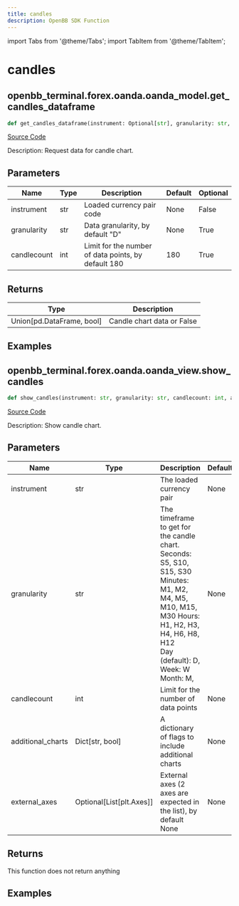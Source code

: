 ```yaml
---
title: candles
description: OpenBB SDK Function
---
```


import Tabs from '@theme/Tabs';
import TabItem from '@theme/TabItem';

# candles

<Tabs>
<TabItem value="model" label="Model" default>

## openbb_terminal.forex.oanda.oanda_model.get_candles_dataframe

```python title='openbb_terminal/forex/oanda/oanda_model.py'
def get_candles_dataframe(instrument: Optional[str], granularity: str, candlecount: int) -> Union
```
[Source Code](https://github.com/OpenBB-finance/OpenBBTerminal/tree/main/openbb_terminal/forex/oanda/oanda_model.py#L581)

Description: Request data for candle chart.

## Parameters

| Name | Type | Description | Default | Optional |
| ---- | ---- | ----------- | ------- | -------- |
| instrument | str | Loaded currency pair code | None | False |
| granularity | str | Data granularity, by default "D" | None | True |
| candlecount | int | Limit for the number of data points, by default 180 | 180 | True |

## Returns

| Type | Description |
| ---- | ----------- |
| Union[pd.DataFrame, bool] | Candle chart data or False |

## Examples



</TabItem>
<TabItem value="view" label="View">

## openbb_terminal.forex.oanda.oanda_view.show_candles

```python title='openbb_terminal/forex/oanda/oanda_view.py'
def show_candles(instrument: str, granularity: str, candlecount: int, additional_charts: Optional[Dict[str, bool]], external_axes: Optional[List[matplotlib.axes._axes.Axes]]) -> None
```
[Source Code](https://github.com/OpenBB-finance/OpenBBTerminal/tree/main/openbb_terminal/forex/oanda/oanda_view.py#L304)

Description: Show candle chart.

## Parameters

| Name | Type | Description | Default | Optional |
| ---- | ---- | ----------- | ------- | -------- |
| instrument | str | The loaded currency pair | None | False |
| granularity | str | The timeframe to get for the candle chart. Seconds: S5, S10, S15, S30<br/>Minutes: M1, M2, M4, M5, M10, M15, M30 Hours: H1, H2, H3, H4, H6, H8, H12<br/>Day (default): D, Week: W Month: M, | None | True |
| candlecount | int | Limit for the number of data points | None | True |
| additional_charts | Dict[str, bool] | A dictionary of flags to include additional charts | None | False |
| external_axes | Optional[List[plt.Axes]] | External axes (2 axes are expected in the list), by default None | None | True |

## Returns

This function does not return anything

## Examples



</TabItem>
</Tabs>
